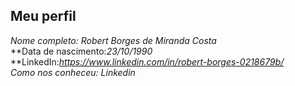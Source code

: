 Meu perfil
-------

**Nome completo:* Robert Borges de Miranda Costa*   
**Data de nascimento:*23/10/1990*
**LinkedIn:*https://www.linkedin.com/in/robert-borges-0218679b/*    
**Como nos conheceu:* Linkedin*   